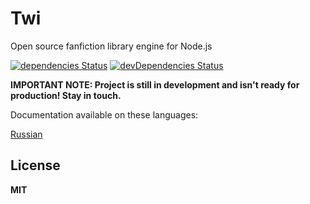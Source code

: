 # Twi

Open source fanfiction library engine for Node.js

[![dependencies Status](https://david-dm.org/octet-stream/twi/status.svg?style=flat-square)](https://david-dm.org/octet-stream/twi)
[![devDependencies Status](https://david-dm.org/octet-stream/twi/dev-status.svg?style=flat-square)](https://david-dm.org/octet-stream/twi?type=dev)

**IMPORTANT NOTE: Project is still in development
and isn't ready for production! Stay in touch.**

Documentation available on these languages:

[Russian](docs/ru/introduction.md)

## License

**MIT**
